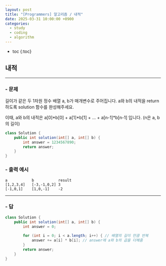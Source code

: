 ```yaml
---
layout: post
title: "[Programmers] 알고리즘 / 내적"
date: 2025-03-31 10:00:00 +0900
categories: 
  - study
  - coding
  - algorithm
---
```


* toc
{:toc}

## 내적

---

### - 문제

길이가 같은 두 1차원 정수 배열 a, b가 매개변수로 주어집니다. a와 b의 내적을 return 하도록 solution 함수를 완성해주세요.

이때, a와 b의 내적은 a[0]*b[0] + a[1]*b[1] + ... + a[n-1]*b[n-1] 입니다. (n은 a, b의 길이)

```java
class Solution {
    public int solution(int[] a, int[] b) {
        int answer = 1234567890;
        return answer;
    }
}
```

### - 출력 예시

```
a	        b	        result
[1,2,3,4]	[-3,-1,0,2]	3
[-1,0,1]	[1,0,-1]	-2
```

<!-- >  -->

---

### - 답

```java
class Solution {
    public int solution(int[] a, int[] b) {
        int answer = 0;
        
        for (int i = 0; i < a.length; i++) { // 배열의 길이 만큼 반복
            answer += a[i] * b[i]; // answer에 a와 b의 곱을 더해줌
        }
        return answer;
    }
}
```

<!--  -->

